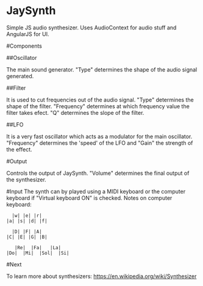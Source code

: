 # JaySynth

Simple JS audio synthesizer.
Uses AudioContext for audio stuff and AngularJS for UI.

#Components

##Oscillator

The main sound generator. "Type" determines the shape of the audio signal generated.

##Filter

It is used to cut frequencies out of the audio signal. "Type" determines the shape of the filter. "Frequency" determines at which frequency value the filter takes efect. "Q" determines the slope of the filter.

##LFO

It is a very fast oscillator which acts as a modulator for the main oscillator. "Frequency" determines the 'speed' of the LFO and "Gain" the strength of the effect.


#Output

Controls the output of JaySynth. "Volume" determines the final output of the synthesizer.

  
#Input
The synth can by played using a MIDI keyboard or the computer keyboard if "Virtual keyboard ON" is checked.
Notes on computer keyboard:

      |w| |e| |r|
    |a| |s| |d| |f|

      |D| |F| |A|
    |C| |E| |G| |B|

       |Re|  |Fa|   |La|
    |Do|  |Mi|  |Sol|  |Si|

 
#Next

To learn more about synthesizers: 
https://en.wikipedia.org/wiki/Synthesizer


